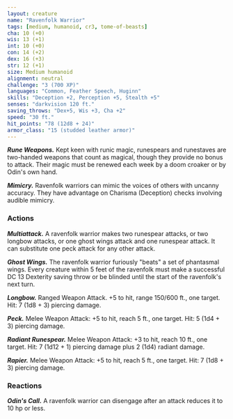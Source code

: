```yaml
---
layout: creature
name: "Ravenfolk Warrior"
tags: [medium, humanoid, cr3, tome-of-beasts]
cha: 10 (+0)
wis: 13 (+1)
int: 10 (+0)
con: 14 (+2)
dex: 16 (+3)
str: 12 (+1)
size: Medium humanoid
alignment: neutral
challenge: "3 (700 XP)"
languages: "Common, Feather Speech, Huginn"
skills: "Deception +2, Perception +5, Stealth +5"
senses: "darkvision 120 ft."
saving_throws: "Dex+5, Wis +3, Cha +2"
speed: "30 ft."
hit_points: "78 (12d8 + 24)"
armor_class: "15 (studded leather armor)"
---
```


***Rune Weapons.*** Kept keen with runic magic, runespears and runestaves are two-handed weapons that count as magical, though they provide no bonus to attack. Their magic must be renewed each week by a doom croaker or by Odin's own hand.

***Mimicry.*** Ravenfolk warriors can mimic the voices of others with uncanny accuracy. They have advantage on Charisma (Deception) checks involving audible mimicry.

### Actions

***Multiattack.*** A ravenfolk warrior makes two runespear attacks, or two longbow attacks, or one ghost wings attack and one runespear attack. It can substitute one peck attack for any other attack.

***Ghost Wings.*** The ravenfolk warrior furiously "beats" a set of phantasmal wings. Every creature within 5 feet of the ravenfolk must make a successful DC 13 Dexterity saving throw or be blinded until the start of the ravenfolk's next turn.

***Longbow.*** Ranged Weapon Attack. +5 to hit, range 150/600 ft., one target. Hit: 7 (1d8 + 3) piercing damage.

***Peck.*** Melee Weapon Attack: +5 to hit, reach 5 ft., one target. Hit: 5 (1d4 + 3) piercing damage.

***Radiant Runespear.*** Melee Weapon Attack: +3 to hit, reach 10 ft., one target. Hit: 7 (1d12 + 1) piercing damage plus 2 (1d4) radiant damage.

***Rapier.*** Melee Weapon Attack: +5 to hit, reach 5 ft., one target. Hit: 7 (1d8 + 3) piercing damage.

### Reactions

***Odin's Call.*** A ravenfolk warrior can disengage after an attack reduces it to 10 hp or less.

